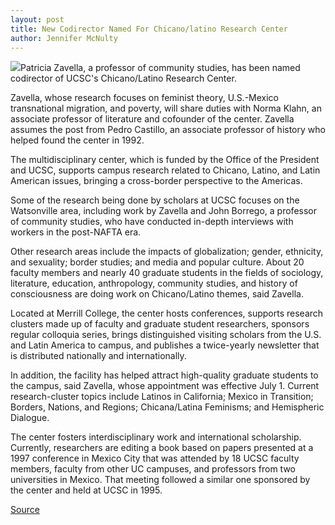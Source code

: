 ```yaml
---
layout: post
title: New Codirector Named For Chicano/latino Research Center
author: Jennifer McNulty
--- 
```


![][3]Patricia Zavella, a professor of community studies, has been named codirector of UCSC's Chicano/Latino Research Center.

Zavella, whose research focuses on feminist theory, U.S.-Mexico transnational migration, and poverty, will share duties with Norma Klahn, an associate professor of literature and cofounder of the center. Zavella assumes the post from Pedro Castillo, an associate professor of history who helped found the center in 1992.

The multidisciplinary center, which is funded by the Office of the President and UCSC, supports campus research related to Chicano, Latino, and Latin American issues, bringing a cross-border perspective to the Americas.

Some of the research being done by scholars at UCSC focuses on the Watsonville area, including work by Zavella and John Borrego, a professor of community studies, who have conducted in-depth interviews with workers in the post-NAFTA era.

Other research areas include the impacts of globalization; gender, ethnicity, and sexuality; border studies; and media and popular culture. About 20 faculty members and nearly 40 graduate students in the fields of sociology, literature, education, anthropology, community studies, and history of consciousness are doing work on Chicano/Latino themes, said Zavella.

Located at Merrill College, the center hosts conferences, supports research clusters made up of faculty and graduate student researchers, sponsors regular colloquia series, brings distinguished visiting scholars from the U.S. and Latin America to campus, and publishes a twice-yearly newsletter that is distributed nationally and internationally.

In addition, the facility has helped attract high-quality graduate students to the campus, said Zavella, whose appointment was effective July 1. Current research-cluster topics include Latinos in California; Mexico in Transition; Borders, Nations, and Regions; Chicana/Latina Feminisms; and Hemispheric Dialogue.

The center fosters interdisciplinary work and international scholarship. Currently, researchers are editing a book based on papers presented at a 1997 conference in Mexico City that was attended by 18 UCSC faculty members, faculty from other UC campuses, and professors from two universities in Mexico. That meeting followed a similar one sponsored by the center and held at UCSC in 1995.

[3]: http://www1.ucsc.edu/oncampus/currents/98-99/art/zavella_patricia.98-10-05.gif

[Source](http://www1.ucsc.edu/oncampus/currents/98-99/10-05/clrc.htm "Permalink to Patricia Zavella new director of Chicano/Latino Research Center: 10-05-98")
